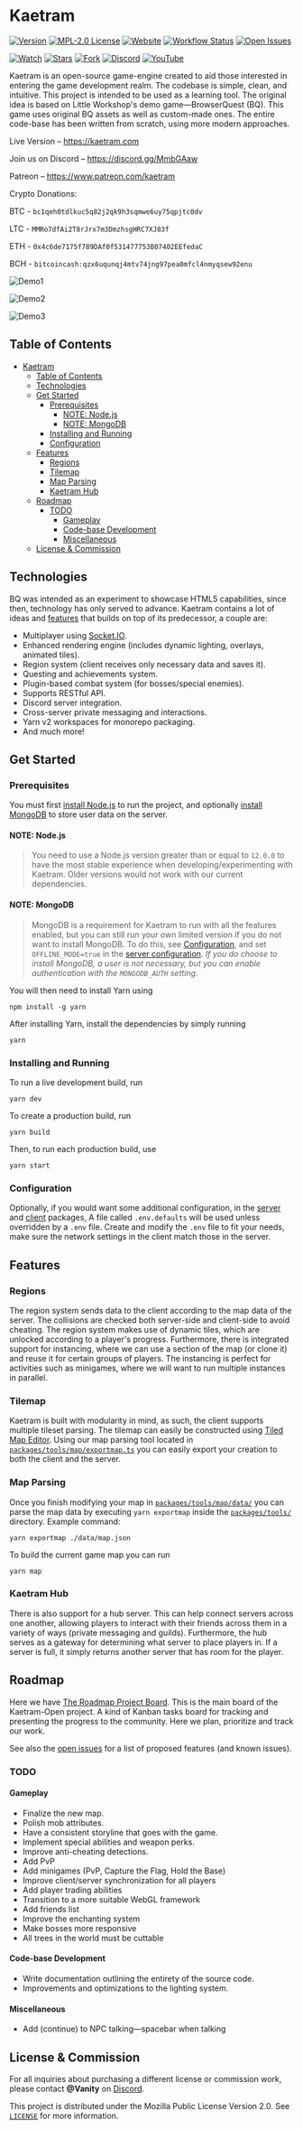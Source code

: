 # Kaetram

[![Version](https://img.shields.io/github/package-json/v/Kaetram/Kaetram-Open)](https://github.com/Kaetram/Kaetram-Open/releases/latest 'Version')
[![MPL-2.0 License](https://img.shields.io/github/license/Kaetram/Kaetram-Open)][license]
[![Website](https://img.shields.io/website?url=https%3A%2F%2Fkaetram.com&style=flat)](https://kaetram.com 'Website')
[![Workflow Status](https://img.shields.io/github/workflow/status/Kaetram/Kaetram-Open/Kaetram-Open%20CI)](https://github.com/Kaetram/Kaetram-Open/actions?query=workflow%3A%22Kaetram-Open+CI%22 'Workflow Status')
[![Open Issues](https://img.shields.io/github/issues/Kaetram/Kaetram-Open)](https://github.com/Kaetram/Kaetram-Open/issues 'Open Issues')

[![Watch](https://img.shields.io/github/watchers/Kaetram/Kaetram-Open?style=social&icon=github)](https://github.com/Kaetram/Kaetram-Open/subscription 'Watch')
[![Stars](https://img.shields.io/github/stars/Kaetram/Kaetram-Open?style=social&icon=github)](https://github.com/Kaetram/Kaetram-Open/stargazers 'Stars')
[![Fork](https://img.shields.io/github/forks/Kaetram/Kaetram-Open?style=social&icon=github)](https://github.com/Kaetram/Kaetram-Open/fork 'Fork')
[![Discord](https://img.shields.io/discord/583033499741847574?logo=discord&color=7289da&style=flat)][discord]
[![YouTube](https://img.shields.io/badge/YouTube-white?logo=youtube&logoColor=f00)](https://www.youtube.com/channel/UCBbxPvvBlEsBi3sWiPJA6wQ 'YouTube')

Kaetram is an open-source game-engine created to aid those interested in entering the game
development realm. The codebase is simple, clean, and intuitive. This project is intended to be used
as a learning tool. The original idea is based on Little Workshop's demo game&mdash;BrowserQuest
(BQ). This game uses original BQ assets as well as custom-made ones. The entire code-base has been
written from scratch, using more modern approaches.

Live Version &ndash; <https://kaetram.com>

Join us on Discord &ndash; <https://discord.gg/MmbGAaw>

Patreon &ndash; <https://www.patreon.com/kaetram>

Crypto Donations:

BTC - ```bc1qeh0tdlkuc5q82j2qk9h3sqmwe6uy75qpjtc0dv```

LTC - ```MMRo7dfAi2T8rJrx7m3DmzhsgHRC7XJ83f```

ETH - ```0x4c6de7175f789DAf0f531477753B07402EEfedaC```

BCH - ```bitcoincash:qzx6uqunqj4mtv74jng97pea0mfcl4nmyqsew92enu```


![Demo1](https://i.imgur.com/slnzrZB.png)

![Demo2](https://i.imgur.com/jS5d3oq.png)

![Demo3](https://i.imgur.com/cZTFqnd.png)

## Table of Contents

- [Kaetram](#kaetram)
  - [Table of Contents](#table-of-contents)
  - [Technologies](#technologies)
  - [Get Started](#get-started)
    - [Prerequisites](#prerequisites)
      - [NOTE: Node.js](#note-nodejs)
      - [NOTE: MongoDB](#note-mongodb)
    - [Installing and Running](#installing-and-running)
    - [Configuration](#configuration)
  - [Features](#features)
    - [Regions](#regions)
    - [Tilemap](#tilemap)
    - [Map Parsing](#map-parsing)
    - [Kaetram Hub](#kaetram-hub)
  - [Roadmap](#roadmap)
    - [TODO](#todo)
      - [Gameplay](#gameplay)
      - [Code-base Development](#code-base-development)
      - [Miscellaneous](#miscellaneous)
  - [License & Commission](#license--commission)

## Technologies

BQ was intended as an experiment to showcase HTML5 capabilities, since then, technology has only
served to advance. Kaetram contains a lot of ideas and [features](#features) that builds on top of
its predecessor, a couple are:

- Multiplayer using [Socket.IO](https://socket.io).
- Enhanced rendering engine (includes dynamic lighting, overlays, animated tiles).
- Region system (client receives only necessary data and saves it).
- Questing and achievements system.
- Plugin-based combat system (for bosses/special enemies).
- Supports RESTful API.
- Discord server integration.
- Cross-server private messaging and interactions.
- Yarn v2 workspaces for monorepo packaging.
- And much more!

## Get Started

### Prerequisites

You must first [install Node.js](https://nodejs.org/en/download/) to run the project, and optionally
[install MongoDB](https://www.mongodb.com/try/download/community) to store user data on the server.

#### NOTE: Node.js

> You need to use a Node.js version greater than or equal to `12.0.0` to have the most stable
> experience when developing/experimenting with Kaetram. Older versions would not work with our
> current dependencies.

#### NOTE: MongoDB

> MongoDB is a requirement for Kaetram to run with all the features enabled, but you can still run
> your own limited version if you do not want to install MongoDB. To do this, see
> [Configuration](#configuration), and set `OFFLINE_MODE=true` in the
> [server configuration](packages/server/.env). _If you do choose to install MongoDB, a user is not
> necessary, but you can enable authentication with the `MONGODB_AUTH` setting._

You will then need to install Yarn using

```console
npm install -g yarn
```

After installing Yarn, install the dependencies by simply running

```console
yarn
```

### Installing and Running

To run a live development build, run

```console
yarn dev
```

To create a production build, run

```console
yarn build
```

Then, to run each production build, use

```console
yarn start
```

### Configuration

Optionally, if you would want some additional configuration, in the [server](packages/server/) and
[client](packages/client/) packages, A file called `.env.defaults` will be used unless overridden by
a `.env` file. Create and modify the `.env` file to fit your needs, make sure the network settings
in the client match those in the server.

## Features

### Regions

The region system sends data to the client according to the map data of the server. The collisions
are checked both server-side and client-side to avoid cheating. The region system makes use of
dynamic tiles, which are unlocked according to a player's progress. Furthermore, there is integrated
support for instancing, where we can use a section of the map (or clone it) and reuse it for certain
groups of players. The instancing is perfect for activities such as minigames, where we will want to
run multiple instances in parallel.

### Tilemap

Kaetram is built with modularity in mind, as such, the client supports multiple tileset parsing. The
tilemap can easily be constructed using [Tiled Map Editor](https://www.mapeditor.org/). Using our
map parsing tool located in [`packages/tools/map/exportmap.ts`](packages/tools/map/exportmap.ts) you
can easily export your creation to both the client and the server.

### Map Parsing

Once you finish modifying your map in [`packages/tools/map/data/`](packages/tools/map/data/) you can
parse the map data by executing `yarn exportmap` inside the [`packages/tools/`](packages/tools/)
directory. Example command:

```console
yarn exportmap ./data/map.json
```

To build the current game map you can run

```console
yarn map
```

### Kaetram Hub

There is also support for a hub server. This can help connect servers across one another, allowing
players to interact with their friends across them in a variety of ways (private messaging and
guilds). Furthermore, the hub serves as a gateway for determining what server to place players in.
If a server is full, it simply returns another server that has room for the player.

## Roadmap

Here we have [The Roadmap Project Board](https://github.com/Kaetram/Kaetram-Open/projects/1). This
is the main board of the Kaetram-Open project. A kind of Kanban tasks board for tracking and
presenting the progress to the community. Here we plan, prioritize and track our work.

See also the [open issues](https://github.com/Kaetram/Kaetram-Open/issues) for a list of proposed
features (and known issues).

### TODO

#### Gameplay

- Finalize the new map.
- Polish mob attributes.
- Have a consistent storyline that goes with the game.
- Implement special abilities and weapon perks.
- Improve anti-cheating detections.
- Add PvP
- Add minigames (PvP, Capture the Flag, Hold the Base)
- Improve client/server synchronization for all players
- Add player trading abilities
- Transition to a more suitable WebGL framework
- Add friends list
- Improve the enchanting system
- Make bosses more responsive
- All trees in the world must be cuttable

#### Code-base Development

- Write documentation outlining the entirety of the source code.
- Improvements and optimizations to the lighting system.

#### Miscellaneous

- Add (continue) to NPC talking&mdash;spacebar when talking

## License & Commission

For all inquiries about purchasing a different license or commission work, please contact
**@Vanity** on [Discord][discord].

This project is distributed under the Mozilla Public License Version 2.0. See [`LICENSE`][license]
for more information.

[license]: LICENSE 'Project License'
[discord]: https://discord.gg/MmbGAaw 'Join Discord'
